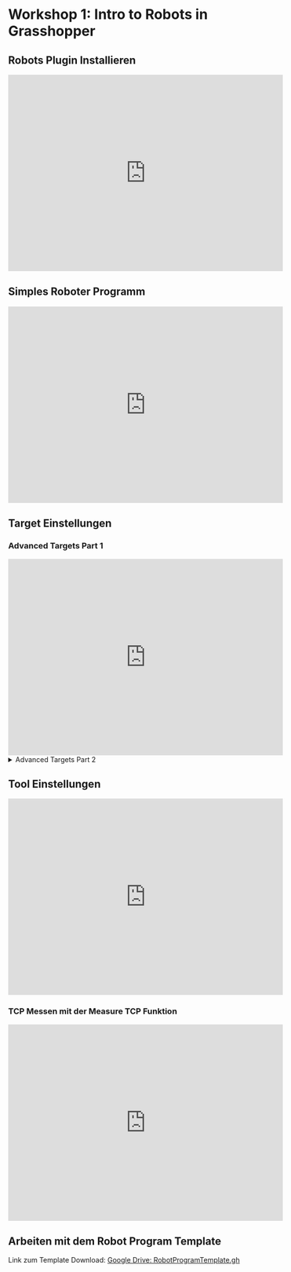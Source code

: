 # Workshop 1: Intro to Robots in Grasshopper

## Robots Plugin Installieren

<iframe width="560" height="400" src="https://www.youtube-nocookie.com/embed/HvhKfUXVUX0?si=8srpUkyynrcRQM0R" title="YouTube video player" frameborder="0" allow="accelerometer; autoplay; clipboard-write; encrypted-media; gyroscope; picture-in-picture; web-share" referrerpolicy="strict-origin-when-cross-origin" allowfullscreen></iframe>

## Simples Roboter Programm

<iframe width="560" height="400" src="https://www.youtube-nocookie.com/embed/EFxCMtcEIzg?si=X5qpBU9ZYPhS6w-8" title="YouTube video player" frameborder="0" allow="accelerometer; autoplay; clipboard-write; encrypted-media; gyroscope; picture-in-picture; web-share" referrerpolicy="strict-origin-when-cross-origin" allowfullscreen></iframe>

## Target Einstellungen

### Advanced Targets Part 1
<iframe width="560" height="400" src="https://www.youtube-nocookie.com/embed/3aKzrSs6FT4?si=bvi_ageU42Dhk86W" title="YouTube video player" frameborder="0" allow="accelerometer; autoplay; clipboard-write; encrypted-media; gyroscope; picture-in-picture; web-share" referrerpolicy="strict-origin-when-cross-origin" allowfullscreen></iframe>

<details>
<summary>Advanced Targets Part 2</summary>
### Advanced Targets Part 2
<iframe width="560" height="400" src="https://www.youtube-nocookie.com/embed/rSkkoWOUDGQ?si=3Xqjrm0ypenL9vw0" title="YouTube video player" frameborder="0" allow="accelerometer; autoplay; clipboard-write; encrypted-media; gyroscope; picture-in-picture; web-share" referrerpolicy="strict-origin-when-cross-origin" allowfullscreen></iframe>
</details>

## Tool Einstellungen

<iframe width="560" height="400" src="https://www.youtube-nocookie.com/embed/eyU2FsF7xf8?si=L1HK7TnyQi5uzq_W" title="YouTube video player" frameborder="0" allow="accelerometer; autoplay; clipboard-write; encrypted-media; gyroscope; picture-in-picture; web-share" referrerpolicy="strict-origin-when-cross-origin" allowfullscreen></iframe>

### TCP Messen mit der Measure TCP Funktion
<iframe width="560" height="400" src="https://www.youtube-nocookie.com/embed/kO-LFsmP7ts?si=qBToGeuMG52MxLuA" title="YouTube video player" frameborder="0" allow="accelerometer; autoplay; clipboard-write; encrypted-media; gyroscope; picture-in-picture; web-share" referrerpolicy="strict-origin-when-cross-origin" allowfullscreen></iframe>

## Arbeiten mit dem Robot Program Template

Link zum Template Download:
[Google Drive: RobotProgramTemplate.gh](https://drive.google.com/open?id=1Qk6O-8XTjgVdT69SpBhaJ45xlfIDjSVX&usp=drive_fs)


